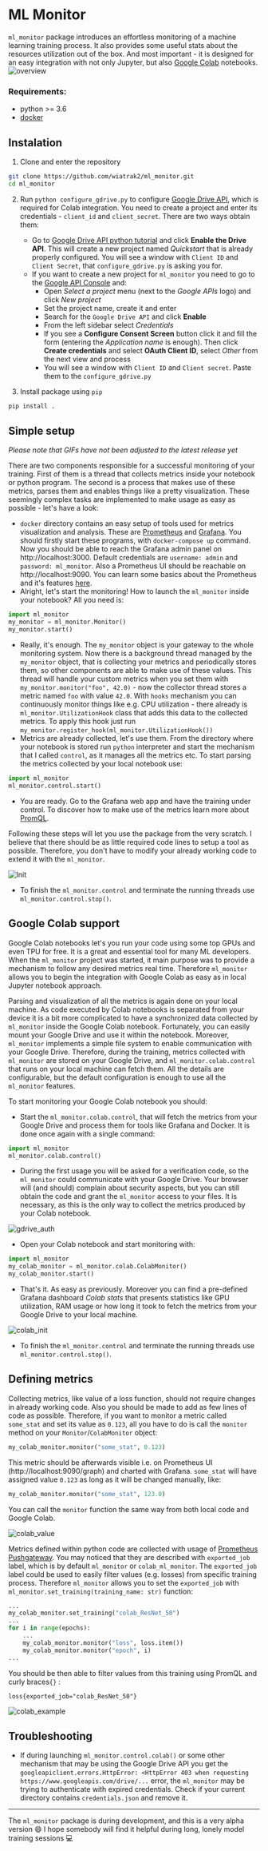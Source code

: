 # ML Monitor
`ml_monitor` package introduces an effortless monitoring of a machine learning training process. It also provides some useful stats about the resources utilization out of the box. And most important - it is designed for an easy integration with not only Jupyter, but also [Google Colab](https://colab.research.google.com) notebooks.
![overview](https://github.com/wiatrak2/ml_monitoring/blob/master/docs/gifs/overview.gif?raw=true)
### Requirements:
* python >= 3.6
* [docker](https://www.docker.com)
## Instalation
1. Clone and enter the repository
```bash
git clone https://github.com/wiatrak2/ml_monitor.git
cd ml_monitor
```
2. Run `python configure_gdrive.py` to configure [Google Drive API](developers.google.com/drive/api/), which is required for Colab integration. You need to create a project and enter its credentials - `client_id` and `client_secret`. There are two ways obtain them:
	* Go to [Google Drive API python tutorial](https://developers.google.com/drive/api/v3/quickstart/python) and click **Enable the Drive API**. This will create a new project named *Quickstart* that is already properly configured. You will see a window with `Client ID` and `Client Secret`, that `configure_gdrive.py` is asking you for.
	* If you want to create a new project for `ml_monitor` you need to go to the [Google API Console](https://console.developers.google.com/) and:
		* Open *Select a project*  menu (next to the *Google APIs* logo) and click *New project*
		* Set the project name, create it and enter
		* Search for the `Google Drive API` and click **Enable**
		* From the left sidebar select *Credentials*
		* If you see a **Configure Consent Screen** button click it and fill the form (entering the *Application name* is enough). Then click **Create credentials** and select **OAuth Client ID**, select *Other* from the next view and process
		* You will see a window with `Client ID` and `Client secret`. Paste them to the `configure_gdrive.py`

3. Install package using `pip`
```bash
pip install .
```
## Simple setup
*Please note that GIFs have not been adjusted to the latest release yet*

There are two components responsible for a successful monitoring of your training. First of them is a thread that collects metrics inside your notebook or python program. The second is a process that makes use of these metrics, parses them and enables things like a pretty visualization. These seemingly complex tasks are implemented to make usage as easy as possible - let's have a look:
* `docker` directory contains an easy setup of tools used for metrics visualization and analysis. These are [Prometheus](https://prometheus.io) and [Grafana](https://grafana.com). You should firstly start these programs, with `docker-compose up` command. Now you should be able to reach the Grafana admin panel on http://localhost:3000. Default credentials are `username: admin` and `password: ml_monitor`. Also a Prometheus UI should be reachable on http://localhost:9090. You can learn some basics about the Prometheus and it's features [here](https://prometheus.io/docs/prometheus/latest/getting_started/).
* Alright, let's start the monitoring! How to launch the `ml_monitor` inside your notebook? All you need is:
```python
import ml_monitor
my_monitor = ml_monitor.Monitor()
my_monitor.start()
```
* Really, it's enough. The `my_monitor` object is your gateway to the whole monitoring system. Now there is a background thread managed by the `my_monitor` object, that is collecting your metrics and periodically stores them, so other components are able to make use of these values. This thread will handle your custom metrics when you set them with `my_monitor.monitor("foo", 42.0)` - now the collector thread stores a metric named `foo` with value `42.0`. With `hooks` mechanism you can continuously monitor things like e.g. CPU utilization - there already is `ml_monitor.UtilizationHook` class that adds this data to the collected metrics. To apply this hook just run `my_monitor.register_hook(ml_monitor.UtilizationHook())`
* Metrics are already collected, let's use them. From the directory where your notebook is stored run `python` interpreter and start the mechanism that I called `control`, as it manages all the metrics etc. To start parsing the metrics collected by your local notebook use:
```python
import ml_monitor
ml_monitor.control.start()
```
* You are ready. Go to the Grafana web app and have the training under control. To discover how to make use of the metrics learn more about [PromQL](https://prometheus.io/docs/prometheus/latest/querying/basics/).

Following these steps will let you use the package from the very scratch. I believe that there should be as little required code lines to setup a tool as possible. Therefore, you don't have to modify your already working code to extend it with the `ml_monitor`.

![Init](https://github.com/wiatrak2/ml_monitoring/blob/master/docs/gifs/init.gif?raw=true)

* To finish the `ml_monitor.control` and terminate the running threads use `ml_monitor.control.stop()`.
## Google Colab support
Google Colab notebooks let's you run your code using some top GPUs and even TPU for free. It is a great and essential tool for many ML developers. When the `ml_monitor` project was started, it main purpose was to provide a mechanism to follow any desired metrics real time. Therefore `ml_monitor` allows you to begin the integration with Google Colab as easy as in local Jupyter notebook approach.

Parsing and visualization of all the  metrics is again done on your local machine. As code executed by Colab notebooks is separated from your device it is a bit more complicated to have a synchronized data collected by `ml_monitor` inside the Google Colab notebook. Fortunately, you can easily mount your Google Drive and use it within the notebook. Moreover, `ml_monitor` implements a simple file system to enable communication with your Google Drive. Therefore, during the training, metrics collected with `ml_monitor` are stored on your Google Drive, and `ml_monitor.colab.control` that runs on your local machine can fetch them. All the details are configurable, but the default configuration is enough to use all the `ml_monitor` features.

To start monitoring your Google Colab notebook you should:
* Start the `ml_monitor.colab.control`, that will fetch the metrics from your Google Drive and process them for tools like Grafana and Docker. It is done once again with a single command:
 ```python
import ml_monitor
ml_monitor.colab.control()
```
* During the first usage you will be asked for a verification code, so the `ml_monitor` could communicate with your Google Drive. Your browser will (and should) complain about security aspects, but you can still obtain the code and grant the `ml_monitor`  access to your files. It is necessary, as this is the only way to collect the metrics produced by your Colab notebook.

![gdrive_auth](https://github.com/wiatrak2/ml_monitoring/blob/master/docs/gifs/gdrive_auth.gif?raw=true)

* Open your Colab notebook and start monitoring with:
 ```python
import ml_monitor
my_colab_monitor = ml_monitor.colab.ColabMonitor()
my_colab_monitor.start()
```
* That's it. As easy as previously. Moreover you can find a pre-defined Grafana dashboard *Colab stats* that presents statistics like GPU utilization, RAM usage or how long it took to fetch the metrics from your Google Drive to your local machine.

![colab_init](https://github.com/wiatrak2/ml_monitoring/blob/master/docs/gifs/colab_init.gif?raw=true)

* To finish the `ml_monitor.control` and terminate the running threads use `ml_monitor.control.stop()`.
## Defining metrics
Collecting metrics, like value of a loss function, should not require changes in already working code. Also you should be made to add as few lines of code as possible. Therefore, if you want to monitor a metric called `some_stat` and set its value as `0.123`, all you have to do is call the `monitor` method on your `Monitor`/`ColabMonitor` object:
```python
my_colab_monitor.monitor("some_stat", 0.123)
```
This metric should be afterwards visible i.e. on Prometheus UI (http://localhost:9090/graph) and charted with Grafana. `some_stat` will have assigned value `0.123` as long as it will be changed manually, like:
```python
my_colab_monitor.monitor("some_stat", 123.0)
```
You can call the `monitor` function the same way from both local code and Google Colab.

![colab_value](https://github.com/wiatrak2/ml_monitoring/blob/master/docs/gifs/colab_value.gif?raw=true)

Metrics defined within python code are collected with usage of [Prometheus Pushgateway](https://github.com/prometheus/pushgateway). You may noticed that they are described with `exported_job` label, which is by default `ml_monitor` or `colab_ml_monitor`. The `exported_job` label could be used to easily filter values (e.g. losses) from specific training process. Therefore `ml_monitor` allows you to set the `exported_job` with `ml_monitor.set_training(training_name: str)` function:
```python
...
my_colab_monitor.set_training("colab_ResNet_50")
...
for i in range(epochs):
	...
	my_colab_monitor.monitor("loss", loss.item())
	my_colab_monitor.monitor("epoch", i)
...
```
You should be then able to filter values from this training using PromQL and curly braces`{}` :
```
loss{exported_job="colab_ResNet_50"}
```
![colab_example](https://github.com/wiatrak2/ml_monitoring/blob/master/docs/gifs/loss.gif?raw=true)

## Troubleshooting
* If during launching `ml_monitor.control.colab()` or some other mechanism that may be using the Google Drive API you get the `googleapiclient.errors.HttpError: <HttpError 403 when requesting https://www.googleapis.com/drive/...` error, the `ml_monitor` may be trying to authenticate with expired credentials. Check if your current directory contains `credentials.json` and remove it.
___
The `ml_monitor` package is during development, and this is a very alpha version :smile: I hope somebody will find it helpful during long, lonely model training sessions :computer: